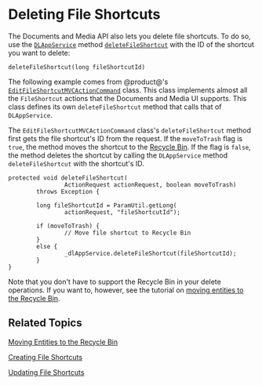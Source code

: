 # Deleting File Shortcuts [](id=deleting-file-shortcuts)

The Documents and Media API also lets you delete file shortcuts. To do so, use 
the 
[`DLAppService`](@platform-ref@/7.1-latest/javadocs/portal-kernel/com/liferay/document/library/kernel/service/DLAppService.html) 
method 
[`deleteFileShortcut`](@platform-ref@/7.1-latest/javadocs/portal-kernel/com/liferay/document/library/kernel/service/DLAppService.html#deleteFileShortcut-long-) 
with the ID of the shortcut you want to delete: 

    deleteFileShortcut(long fileShortcutId)

The following example comes from @product@'s 
[`EditFileShortcutMVCActionCommand`](https://github.com/liferay/liferay-portal/blob/master/modules/apps/document-library/document-library-web/src/main/java/com/liferay/document/library/web/internal/portlet/action/EditFileShortcutMVCActionCommand.java) 
class. This class implements almost all the `FileShortcut` actions that the 
Documents and Media UI supports. This class defines its own `deleteFileShortcut` 
method that calls that of `DLAppService`. 

The `EditFileShortcutMVCActionCommand` class's `deleteFileShortcut` method first 
gets the file shortcut's ID from the request. If the `moveToTrash` flag is 
`true`, the method moves the shortcut to the 
[Recycle Bin](/discover/portal/-/knowledge_base/7-1/restoring-deleted-assets). 
If the flag is `false`, the method deletes the shortcut by calling the 
`DLAppService` method `deleteFileShortcut` with the shortcut's ID. 

    protected void deleteFileShortcut(
                    ActionRequest actionRequest, boolean moveToTrash)
            throws Exception {

            long fileShortcutId = ParamUtil.getLong(
                    actionRequest, "fileShortcutId");

            if (moveToTrash) {
                    // Move file shortcut to Recycle Bin
            }
            else {
                    _dlAppService.deleteFileShortcut(fileShortcutId);
            }
    }

Note that you don't have to support the Recycle Bin in your delete operations. 
If you want to, however, see the tutorial on 
[moving entities to the Recycle Bin](/develop/tutorials/-/knowledge_base/7-1/moving-entities-to-the-recycle-bin). 

## Related Topics [](id=related-topics)

[Moving Entities to the Recycle Bin](/develop/tutorials/-/knowledge_base/7-1/moving-entities-to-the-recycle-bin)

[Creating File Shortcuts](/develop/tutorials/-/knowledge_base/7-1/creating-file-shortcuts)

[Updating File Shortcuts](/develop/tutorials/-/knowledge_base/7-1/updating-file-shortcuts)
